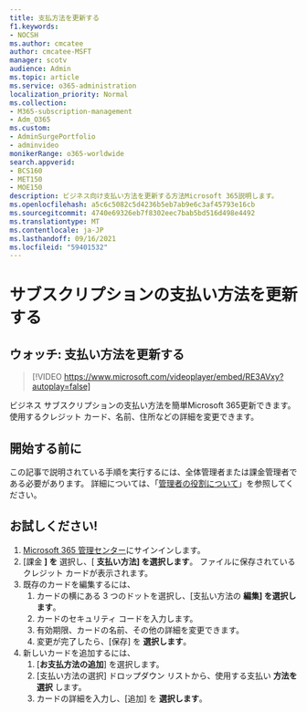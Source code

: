 ```yaml
---
title: 支払方法を更新する
f1.keywords:
- NOCSH
ms.author: cmcatee
author: cmcatee-MSFT
manager: scotv
audience: Admin
ms.topic: article
ms.service: o365-administration
localization_priority: Normal
ms.collection:
- M365-subscription-management
- Adm_O365
ms.custom:
- AdminSurgePortfolio
- adminvideo
monikerRange: o365-worldwide
search.appverid:
- BCS160
- MET150
- MOE150
description: ビジネス向け支払い方法を更新する方法Microsoft 365説明します。
ms.openlocfilehash: a5c6c5082c5d4236b5eb7ab9e6c3af45793e16cb
ms.sourcegitcommit: 4740e69326eb7f8302eec7bab5bd516d498e4492
ms.translationtype: MT
ms.contentlocale: ja-JP
ms.lasthandoff: 09/16/2021
ms.locfileid: "59401532"
---
```

# <a name="update-the-payment-method-for-your-subscription"></a>サブスクリプションの支払い方法を更新する

## <a name="watch-update-your-payment-method"></a>ウォッチ: 支払い方法を更新する

> [!VIDEO https://www.microsoft.com/videoplayer/embed/RE3AVxy?autoplay=false]

ビジネス サブスクリプションの支払い方法を簡単Microsoft 365更新できます。 使用するクレジット カード、名前、住所などの詳細を変更できます。

## <a name="before-you-begin"></a>開始する前に

この記事で説明されている手順を実行するには、全体管理者または課金管理者である必要があります。 詳細については、「[管理者の役割について](/microsoft-365/admin/add-users/about-admin-roles)」を参照してください。

## <a name="try-it"></a>お試しください!

1. [Microsoft 365 管理センター](https://admin.microsoft.com)にサインインします。
1. [課金 **] を** 選択し、[ **支払い方法] を選択します**。 ファイルに保存されているクレジット カードが表示されます。
1. 既存のカードを編集するには、
    1. カードの横にある 3 つのドットを選択し、[支払い方法の **編集] を選択します**。
    1. カードのセキュリティ コードを入力します。
    1. 有効期限、カードの名前、その他の詳細を変更できます。
    1. 変更が完了したら、[保存] を **選択します**。
1. 新しいカードを追加するには、
    1. [**お支払方法の追加**] を選択します。
    1. [支払い方法の選択] ドロップダウン リストから、使用する支払い **方法を選択** します。
    1. カードの詳細を入力し、[追加] を **選択します**。
